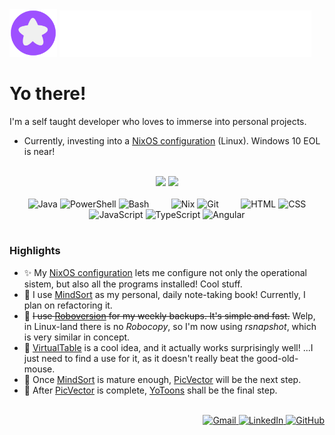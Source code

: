 <!--Título-->
<div align="left">
	<img width="15%" alt="YoProfile" src="./resources/Profile.png"/>
	<img width="80%" alt="YoTitle" src="./resources/titulo.svg"/>
</div>

<!--Introdução-->
<h1>Yo there!</h1>
<p>I'm a self taught developer who loves to immerse into personal projects.</p>
<ul>
	<li>Currently, investing into a <a href="https://github.com/Eryoneta/nixos-config">NixOS configuration</a> (Linux). Windows 10 EOL is near!</li>
</ul>
<br/>

<!--Status-->
<div align="center" width="100%">
	<picture width="63%">
		<source srcset="https://github-readme-stats.vercel.app/api?username=Eryoneta&show_icons=true&include_all_commits=true&title_color=9E50FF&icon_color=9E50FF&border_color=ECDBFE&text_color=E2E2E2&bg_color=60,2B2B2B,533C7A&hide=contribs" media="(prefers-color-scheme: dark)"/>
		<source srcset="https://github-readme-stats.vercel.app/api?username=Eryoneta&show_icons=true&include_all_commits=true&title_color=9E50FF&icon_color=9E50FF&border_color=ECDBFE&text_color=404040&bg_color=60,FFFFFF,F2E8FC&hide=contribs" media="(prefers-color-scheme: light), (prefers-color-scheme: no-preference)"/>
		<img src="https://github-readme-stats.vercel.app/api?username=Eryoneta&show_icons=true&include_all_commits=true&title_color=9E50FF&icon_color=9E50FF&border_color=ECDBFE&text_color=404040&bg_color=60,FFFFFF,F2E8FC&hide=contribs" />
	</picture>
	<picture width="36%">
		<source srcset="https://github-readme-stats.vercel.app/api/top-langs/?username=Eryoneta&layout=compact&langs_count=8&title_color=9E50FF&border_color=ECDBFE&text_color=E2E2E2&bg_color=60,2B2B2B,533C7A" media="(prefers-color-scheme: dark)"/>
		<source srcset="https://github-readme-stats.vercel.app/api/top-langs/?username=Eryoneta&layout=compact&langs_count=8&title_color=9E50FF&border_color=ECDBFE&text_color=404040&bg_color=60,FFFFFF,F2E8FC" media="(prefers-color-scheme: light), (prefers-color-scheme: no-preference)"/>
		<img src="https://github-readme-stats.vercel.app/api/top-langs/?username=Eryoneta&layout=compact&langs_count=8&title_color=9E50FF&border_color=ECDBFE&text_color=404040&bg_color=60,FFFFFF,F2E8FC" />
	</picture>
</div>
<br/>

<!--Skills-->
<div align="center" width="100%">
	<img height="35" alt="Java" src="https://skillicons.dev/icons?i=java"/>
	<img height="35" alt="PowerShell" src="https://skillicons.dev/icons?i=powershell"/>
	<img height="35" alt="Bash" src="https://skillicons.dev/icons?i=bash"/>
	<span>&nbsp;&nbsp;&nbsp;&nbsp;&nbsp;&nbsp;&nbsp;</span>
	<img height="35" alt="Nix" src="https://skillicons.dev/icons?i=nix"/>
	<img height="35" alt="Git" src="https://skillicons.dev/icons?i=git"/>
	<span>&nbsp;&nbsp;&nbsp;&nbsp;&nbsp;&nbsp;&nbsp;</span>
	<img height="35" alt="HTML" src="https://skillicons.dev/icons?i=html"/>
	<img height="35" alt="CSS" src="https://skillicons.dev/icons?i=css"/>
	<img height="35" alt="JavaScript" src="https://skillicons.dev/icons?i=js"/>
	<img height="35" alt="TypeScript" src="https://skillicons.dev/icons?i=ts"/>
	<img height="35" alt="Angular" src="https://skillicons.dev/icons?i=angular"/>
</div>
<br/>

<!--Destaques-->
<h3>Highlights</h3>
<ul>
	<li>✨ My <a href="https://github.com/Eryoneta/nixos-config">NixOS configuration</a> lets me configure not only the operational sistem, but also all the programs installed! Cool stuff.</li>
	<li>📝 I use <a href="https://github.com/Eryoneta/MindSort">MindSort</a> as my personal, daily note-taking book! Currently, I plan on refactoring it.</li>
	<li>💾 <s>I use <a href="https://github.com/Eryoneta/Roboversion">Roboversion</a> for my weekly backups. It's simple and fast.</s> Welp, in Linux-land there is no <i>Robocopy</i>, so I'm now using <i>rsnapshot</i>, which is very similar in concept.</li>
	<li>🤔 <a href="https://github.com/Eryoneta/VirtualTable">VirtualTable</a> is a cool idea, and it actually works surprisingly well! ...I just need to find a use for it, as it doesn't really beat the good-old-mouse.</li>
	<li>🎯 Once <a href="https://github.com/Eryoneta/MindSort">MindSort</a> is mature enough, <a href="https://github.com/Eryoneta/PicVector">PicVector</a> will be the next step.</li>
	<li>🎯 After <a href="https://github.com/Eryoneta/PicVector">PicVector</a> is complete, <a href="https://github.com/Eryoneta/YoToons">YoToons</a> shall be the final step.</li>
</ul>
<br/>

<!--Links-->
<div align="right">
	<a href = "mailto:eryoneta@gmail.com">
		<img alt="Gmail" src="https://img.shields.io/badge/Gmail-D14836?style=for-the-badge&logo=gmail&logoColor=white">
	</a>
	<a href="https://www.linkedin.com/in/eryoneta/" target="_blank">
		<img alt="LinkedIn" src="https://img.shields.io/badge/LinkedIn-0077B5?style=for-the-badge&logo=linkedin&logoColor=white">
	</a>
	<a href="https://github.com/Eryoneta/" target="_blank">
		<img alt="GitHub" src="https://img.shields.io/badge/GitHub-24292F?style=for-the-badge&logo=github&logoColor=white">
	</a>
</div>
